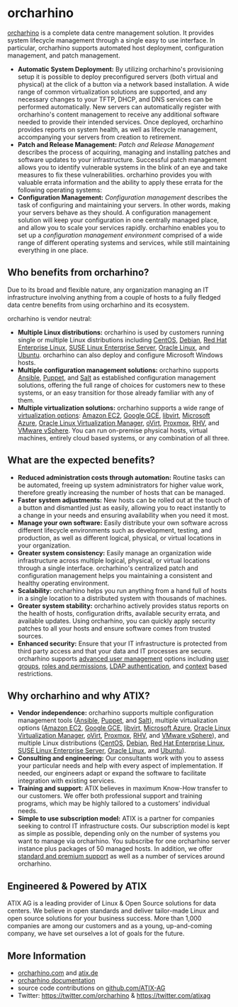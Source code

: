 # orcharhino

[orcharhino](https://orcharhino.com/) is a complete data centre management solution.
It provides system lifecycle management through a single easy to use interface.
In particular, orcharhino supports automated host deployment, configuration management, and patch management.

* **Automatic System Deployment:**
By utilizing orcharhino's provisioning setup it is possible to deploy preconfigured servers (both virtual and physical) at the click of a button via a network based installation.
A wide range of common virtualization solutions are supported, and any necessary changes to your TFTP, DHCP, and DNS services can be performed automatically.
New servers can automatically register with orcharhino's content management to receive any additional software needed to provide their intended services.
Once deployed, orcharhino provides reports on system health, as well as lifecycle management, accompanying your servers from creation to retirement.
* **Patch and Release Management:**
_Patch and Release Management_ describes the process of acquiring, managing and installing patches and software updates to your infrastructure.
Successful patch management allows you to identify vulnerable systems in the blink of an eye and take measures to fix these vulnerabilities.
orcharhino provides you with valuable errata information and the ability to apply these errata for the following operating systems:
* **Configuration Management:**
_Configuration management_ describes the task of configuring and maintaining your servers.
In other words, making your servers behave as they should.
A configuration management solution will keep your configuration in one centrally managed place, and allow you to scale your services rapidly.
orcharhino enables you to set up a _configuration management environment_ comprised of a wide range of different operating systems and services, while still maintaining everything in one place.

## Who benefits from orcharhino?
Due to its broad and flexible nature, any organization managing an IT infrastructure involving anything from a couple of hosts to a fully fledged data centre benefits from using orcharhino and its ecosystem.

orcharhino is vendor neutral:

* **Multiple Linux distributions:**
orcharhino is used by customers running single or multiple Linux distributions including [CentOS](https://docs.orcharhino.com/or/docs/sources/usage_guides/managing_centos_8_systems_guide.html), [Debian](https://docs.orcharhino.com/or/docs/sources/management_ui/the_content_menu/products_and_repositories.html#creating_a_repository_deb), [Red Hat Enterprise Linux](https://docs.orcharhino.com/or/docs/sources/management_ui/the_content_menu/red_hat_repositories.html), [SUSE Linux Enterprise Server](https://docs.orcharhino.com/or/docs/sources/management_ui/the_content_menu/suse_subscriptions.html), [Oracle Linux](https://docs.orcharhino.com/or/docs/sources/usage_guides/managing_oracle_linux_systems_guide.html), and [Ubuntu](https://docs.orcharhino.com/or/docs/sources/usage_guides/managing_ubuntu_systems_guide.html).
orcharhino can also deploy and configure Microsoft Windows hosts.
* **Multiple configuration management solutions:**
orcharhino supports [Ansible](https://docs.orcharhino.com/or/docs/sources/configuration_management/ansible_guide.html), [Puppet](https://docs.orcharhino.com/or/docs/sources/configuration_management/puppet_guide.html), and [Salt](https://docs.orcharhino.com/or/docs/sources/configuration_management/salt_guide.html) as established configuration management solutions, offering the full range of choices for customers new to these systems, or an easy transition for those already familiar with any of them.
* **Multiple virtualization solutions:**
orcharhino supports a wide range of [virtualization options](https://docs.orcharhino.com/or/docs/sources/compute_resources.html): [Amazon EC2](https://docs.orcharhino.com/or/docs/sources/compute_resources/ec2.html), [Google GCE](https://docs.orcharhino.com/or/docs/sources/compute_resources/gce.html), [libvirt](https://docs.orcharhino.com/or/docs/sources/usage_guides/provisioning_guide.html#provisioning-virtual-machines-kvm), [Microsoft Azure](https://docs.orcharhino.com/or/docs/sources/compute_resources/azure.html), [Oracle Linux Virtualization Manager](https://docs.orcharhino.com/or/docs/sources/usage_guides/provisioning_guide.html#provisioning-virtual-machines-kvm), [oVirt](https://docs.orcharhino.com/or/docs/sources/usage_guides/provisioning_guide.html#provisioning-virtual-machines-rhv_provisioning), [Proxmox](https://docs.orcharhino.com/or/docs/sources/compute_resources/proxmox.html), [RHV](https://docs.orcharhino.com/or/docs/sources/usage_guides/provisioning_guide.html#provisioning-virtual-machines-rhv_provisioning), and [VMware vSphere](https://docs.orcharhino.com/or/docs/sources/compute_resources/vmware.html).
You can run on-premise physical hosts, virtual machines, entirely cloud based systems, or any combination of all three.

## What are the expected benefits?
* **Reduced administration costs through automation:**
Routine tasks can be automated, freeing up system administrators for higher value work, therefore greatly increasing the number of hosts that can be managed.
* **Faster system adjustments:**
New hosts can be rolled out at the touch of a button and dismantled just as easily, allowing you to react instantly to a change in your needs and ensuring availability when you need it most.
* **Manage your own software:**
Easily distribute your own software across different lifecycle environments such as development, testing, and production, as well as different logical, physical, or virtual locations in your organization.
* **Greater system consistency:**
Easily manage an organization wide infrastructure across multiple logical, physical, or virtual locations through a single interface.
orcharhino's centralized patch and configuration management helps you maintaining a consistent and healthy operating environment.
* **Scalability:**
orcharhino helps you run anything from a hand full of hosts in a single location to a distributed system with thousands of machines.
* **Greater system stability:**
orcharhino actively provides status reports on the health of hosts, configuration drifts, available security errata, and available updates.
Using orcharhino, you can quickly apply security patches to all your hosts and ensure software comes from trusted sources.
* **Enhanced security:**
Ensure that your IT infrastructure is protected from third party access and that your data and IT processes are secure.
orcharhino supports [advanced user management](https://docs.orcharhino.com/or/docs/sources/usage_guides/user_management_guide.html) options including [user groups](https://docs.orcharhino.com/or/docs/sources/management_ui/the_administer_menu/user_groups.html), [roles and permissions](https://docs.orcharhino.com/or/docs/sources/management_ui/the_administer_menu/roles.html), [LDAP authentication](https://docs.orcharhino.com/or/docs/sources/management_ui/the_administer_menu/authentication_sources.html), and [context](https://docs.orcharhino.com/or/docs/sources/management_ui/the_context_menu.html) based restrictions.

## Why orcharhino and why ATIX?
* **Vendor independence:**
orcharhino supports multiple configuration management tools ([Ansible](https://docs.orcharhino.com/or/docs/sources/configuration_management/ansible_guide.html), [Puppet](https://docs.orcharhino.com/or/docs/sources/configuration_management/puppet_guide.html), and [Salt](https://docs.orcharhino.com/or/docs/sources/configuration_management/salt_guide.html)), multiple virtualization options ([Amazon EC2](https://docs.orcharhino.com/or/docs/sources/compute_resources/ec2.html), [Google GCE](https://docs.orcharhino.com/or/docs/sources/compute_resources/gce.html), [libvirt](https://docs.orcharhino.com/or/docs/sources/usage_guides/provisioning_guide.html#provisioning-virtual-machines-kvm), [Microsoft Azure](https://docs.orcharhino.com/or/docs/sources/compute_resources/azure.html), [Oracle Linux Virtualization Manager](https://docs.orcharhino.com/or/docs/sources/usage_guides/provisioning_guide.html#provisioning-virtual-machines-kvm), [oVirt](https://docs.orcharhino.com/or/docs/sources/usage_guides/provisioning_guide.html#provisioning-virtual-machines-rhv_provisioning), [Proxmox](https://docs.orcharhino.com/or/docs/sources/compute_resources/proxmox.html), [RHV](https://docs.orcharhino.com/or/docs/sources/usage_guides/provisioning_guide.html#provisioning-virtual-machines-rhv_provisioning), and [VMware vSphere](https://docs.orcharhino.com/or/docs/sources/compute_resources/vmware.html)), and multiple Linux distributions ([CentOS](https://docs.orcharhino.com/or/docs/sources/usage_guides/managing_centos_8_systems_guide.html), [Debian](https://docs.orcharhino.com/or/docs/sources/management_ui/the_content_menu/products_and_repositories.html#creating_a_repository_deb), [Red Hat Enterprise Linux](https://docs.orcharhino.com/or/docs/sources/management_ui/the_content_menu/red_hat_repositories.html), [SUSE Linux Enterprise Server](https://docs.orcharhino.com/or/docs/sources/management_ui/the_content_menu/suse_subscriptions.html), [Oracle Linux](https://docs.orcharhino.com/or/docs/sources/usage_guides/managing_oracle_linux_systems_guide.html), and [Ubuntu](https://docs.orcharhino.com/or/docs/sources/usage_guides/managing_ubuntu_systems_guide.html)).
* **Consulting and engineering:**
Our consultants work with you to assess your particular needs and help with every aspect of implementation.
If needed, our engineers adapt or expand the software to facilitate integration with existing services.
* **Training and support:**
ATIX believes in maximum Know-How transfer to our customers.
We offer both professional support and training programs, which may be highly tailored to a customers’ individual needs.
* **Simple to use subscription model:**
ATIX is a partner for companies seeking to control IT infrastructure costs.
Our subscription model is kept as simple as possible, depending only on the number of systems you want to manage via orcharhino.
You subscribe for one orcharhino server instance plus packages of 50 managed hosts.
In addition, we offer [standard and premium support](https://orcharhino.com/support/) as well as a number of services around orcharhino.

## Engineered & Powered by ATIX
ATIX AG is a leading provider of Linux & Open Source solutions for data centers.
We believe in open standards and deliver tailor-made Linux and open source solutions for your business success.
More than 1,000 companies are among our customers and as a young, up-and-coming company, we have set ourselves a lot of goals for the future.

## More Information
* [orcharhino.com](https://orcharhino.com/) and [atix.de](https://atix.de/en/)
* [orcharhino documentation](https://docs.orcharhino.com/or/docs/index.html)
* source code contributions on [github.com/ATIX-AG](https://github.com/ATIX-AG)
* Twitter: https://twitter.com/orcharhino & https://twitter.com/atixag

